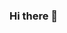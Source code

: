 ### Hi there 👋

<!--
**CyberOFF/Cyberoff** is a ✨ _special_ ✨ repository because its `README.md` (this file) appears on your GitHub profile.

# Hello World :earth_americas:

- 🔭 I am currently working as an intern at Brisanet Telecomunicações ...
- 🌱 I'm currently learning JavaScript, Docker and more ...
- 🤔 I'm looking for help with JavaScript ..
- :computer: Everything about technology sector is my eternal passion ... 

## Onde me Encontrar :mailbox_with_mail:

  [![Linkedin Badge](https://img.shields.io/badge/-LinkedIn-blue?style=flat-square&logo=Linkedin&logoColor=white&link=https://www.linkedin.com/in/angelo-raphael-24a4171b5/)](https://www.linkedin.com/in/angelo-raphael-24a4171b5/)
